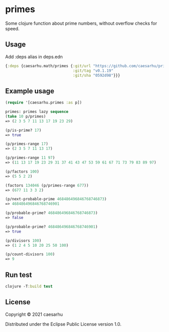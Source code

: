 # primes

Some clojure function about prime numbers, without overflow checks for speed.

## Usage

Add :deps alias in deps.edn

```clojure
{:deps {caesarhu.math/primes {:git/url "https://github.com/caesarhu/primes"
                              :git/tag "v0.1.19"
                              :git/sha "0592d98"}}}
```

## Example usage

```clojure
(require '[caesarhu.primes :as p])

primes: primes lazy sequence
(take 10 p/primes)
=> (2 3 5 7 11 13 17 19 23 29)

(p/is-prime? 17)
=> true

(p/primes-range 17)
=> (2 3 5 7 11 13 17)

(p/primes-range 11 97)
=> (11 13 17 19 23 29 31 37 41 43 47 53 59 61 67 71 73 79 83 89 97)

(p/factors 100)
=> (5 5 2 2)

(factors 134046 (p/primes-range 677))
=> (677 11 3 3 2)

(p/next-probable-prime 468486496846768746873)
=> 468486496846768746901

(p/probable-prime? 468486496846768746873)
=> false

(p/probable-prime? 468486496846768746901)
=> true

(p/divisors 100)
=> (1 2 4 5 10 20 25 50 100)

(p/count-divisors 100)
=> 9
```

## Run test
```clojure
clojure -T:build test
```

## License

Copyright © 2021 caesarhu

Distributed under the Eclipse Public License version 1.0.
